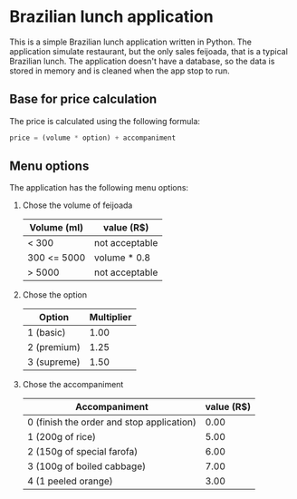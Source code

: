 # Brazilian lunch application

This is a simple Brazilian lunch application written in Python. The application simulate restaurant, but the only sales feijoada, that is a typical Brazilian lunch. The application doesn't have a database, so the data is stored in memory and is cleaned when the app stop to run.

## Base for price calculation

The price is calculated using the following formula:

```python
price = (volume * option) + accompaniment
```

## Menu options

The application has the following menu options:

1. Chose the volume of feijoada

   | Volume (ml) | value (R$)     |
   | ----------- | -------------- |
   | < 300       | not acceptable |
   | 300 <= 5000 | volume \* 0.8  |
   | > 5000      | not acceptable |

1. Chose the option

   | Option      | Multiplier |
   | ----------- | ---------- |
   | 1 (basic)   | 1.00       |
   | 2 (premium) | 1.25       |
   | 3 (supreme) | 1.50       |

1. Chose the accompaniment

   | Accompaniment                             | value (R$) |
   | ----------------------------------------- | ---------- |
   | 0 (finish the order and stop application) | 0.00       |
   | 1 (200g of rice)                          | 5.00       |
   | 2 (150g of special farofa)                | 6.00       |
   | 3 (100g of boiled cabbage)                | 7.00       |
   | 4 (1 peeled orange)                       | 3.00       |
